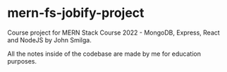 # mern-fs-jobify-project
Course project for MERN Stack Course 2022 - MongoDB, Express, React and NodeJS by John Smilga.

All the notes inside of the codebase are made by me for education purposes.
